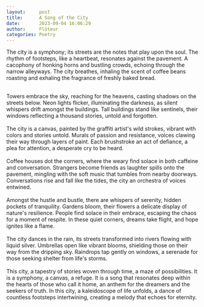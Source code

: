 ```yaml
---
layout:     post
title:      A Song of the City
date:       2023-09-04 16:06:29 
author:     Flûteur
categories: Poetry
---
```

The city is a symphony; its streets are the notes that play upon the soul. The rhythm of footsteps, like a heartbeat, resonates against the pavement. A cacophony of honking horns and bustling crowds, echoing through the narrow alleyways. The city breathes, inhaling the scent of coffee beans roasting and exhaling the fragrance of freshly baked bread.
<br>

<br>
Towers embrace the sky, reaching for the heavens, casting shadows on the streets below. Neon lights flicker, illuminating the darkness, as silent whispers drift amongst the buildings. Tall buildings stand like sentinels, their windows reflecting a thousand stories, untold and forgotten.
<br>

<br>
The city is a canvas, painted by the graffiti artist's wild strokes, vibrant with colors and stories untold. Murals of passion and resistance, voices clawing their way through layers of paint. Each brushstroke an act of defiance, a plea for attention, a desperate cry to be heard.
<br>

<br>
Coffee houses dot the corners, where the weary find solace in both caffeine and conversation. Strangers become friends as laughter spills onto the pavement, mingling with the soft music that tumbles from nearby doorways. Conversations rise and fall like the tides, the city an orchestra of voices entwined.
<br>

<br>
Amongst the hustle and bustle, there are whispers of serenity, hidden pockets of tranquility. Gardens bloom, their flowers a delicate display of nature's resilience. People find solace in their embrace, escaping the chaos for a moment of respite. In these quiet corners, dreams take flight, and hope ignites like a flame.
<br>

<br>
The city dances in the rain, its streets transformed into rivers flowing with liquid silver. Umbrellas open like vibrant blooms, shielding those on their way from the dripping sky. Raindrops tap gently on windows, a serenade for those seeking shelter from life's storms.
<br>

<br>
This city, a tapestry of stories woven through time, a maze of possibilities. It is a symphony, a canvas, a refuge. It is a song that resonates deep within the hearts of those who call it home, an anthem for the dreamers and the seekers of truth. In this city, a kaleidoscope of life unfolds, a dance of countless footsteps intertwining, creating a melody that echoes for eternity.